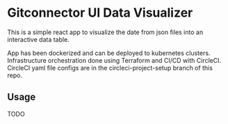 # Gitconnector UI Data Visualizer

This is a simple react app to visualize the date from json files into an interactive data table.

App has been dockerized and can be deployed to kubernetes clusters. Infrastructure orchestration done using Terraform and CI/CD with CircleCI. 
CircleCI yaml file configs are in the circleci-project-setup branch of this repo.

## Usage
TODO
